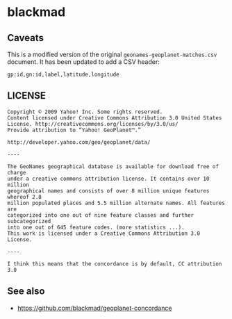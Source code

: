 # blackmad

## Caveats

This is a modified version of the original `geonames-geoplanet-matches.csv` document. It has been updated to add a CSV header:

```
gp:id,gn:id,label,latitude,longitude
```

## LICENSE

```
Copyright © 2009 Yahoo! Inc. Some rights reserved. 
Content licensed under Creative Commons Attribution 3.0 United States License. http://creativecommons.org/licenses/by/3.0/us/ 
Provide attribution to “Yahoo! GeoPlanet™.” 

http://developer.yahoo.com/geo/geoplanet/data/

----

The GeoNames geographical database is available for download free of charge
under a creative commons attribution license. It contains over 10 million
geographical names and consists of over 8 million unique features whereof 2.8
million populated places and 5.5 million alternate names. All features are
categorized into one out of nine feature classes and further subcategorized
into one out of 645 feature codes. (more statistics ...). 
This work is licensed under a Creative Commons Attribution 3.0 License.

----

I think this means that the concordance is by default, CC attribution 3.0
```

## See also

* https://github.com/blackmad/geoplanet-concordance